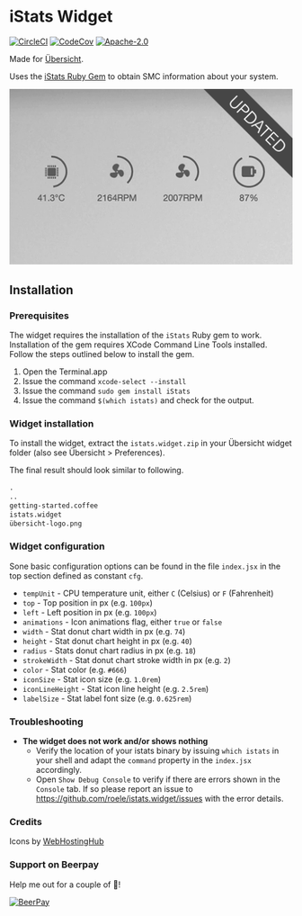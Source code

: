# iStats Widget

[![CircleCI](https://img.shields.io/circleci/project/github/roele/istats.widget/2.0-react.svg)](https://circleci.com/gh/roele/istats.widget/tree/2.0-react)
[![CodeCov](https://img.shields.io/codecov/c/github/roele/istats.widget/2.0-react.svg)](https://codecov.io/gh/roele/istats.widget)
[![Apache-2.0](https://img.shields.io/github/license/roele/istats.widget.svg)](https://github.com/roele/istats.widget/blob/master/LICENSE)

Made for [Übersicht](http://tracesof.net/uebersicht/).

Uses the [iStats Ruby Gem](https://github.com/Chris911/iStats "iStats") to obtain SMC information about your system.

![](screenshot.png)

## Installation

### Prerequisites

The widget requires the installation of the `iStats` Ruby gem to work. Installation of the gem requires
XCode Command Line Tools installed. Follow the steps outlined below to install the gem.

1. Open the Terminal.app
2. Issue the command `xcode-select --install`
3. Issue the command `sudo gem install iStats`
4. Issue the command `$(which istats)` and check for the output.

### Widget installation
To install the widget, extract the `istats.widget.zip` in your Übersicht widget folder (also see Übersicht > Preferences).

The final result should look similar to following.

    .
    ..
    getting-started.coffee
    istats.widget
    übersicht-logo.png


### Widget configuration

Sone basic configuration options can be found in the file `index.jsx` in the top section defined as constant `cfg`.


* `tempUnit` - CPU temperature unit, either `C` (Celsius) or `F` (Fahrenheit)  
* `top` - Top position in px (e.g. `100px`)  
* `left` - Left position in px (e.g. `100px`)  
* `animations` - Icon animations flag, either `true` or `false`  
* `width` - Stat donut chart width in px (e.g. `74`)  
* `height` - Stat donut chart height in px (e.g. `40`)  
* `radius` - Stats donut chart radius in px (e.g. `18`)  
* `strokeWidth` - Stat donut chart stroke width in px (e.g. `2`)  
* `color` - Stat color (e.g. `#666`)  
* `iconSize` - Stat icon size (e.g. `1.0rem`)  
* `iconLineHeight` - Stat icon line height (e.g. `2.5rem`)  
* `labelSize` - Stat label font size (e.g. `0.625rem`)  


### Troubleshooting

* **The widget does not work and/or shows nothing**
    * Verify the location of your istats binary by issuing `which istats` in your shell and adapt the `command` property in the `index.jsx` accordingly.
    * Open `Show Debug Console` to verify if there are errors shown in the `Console` tab. If so please report an issue to https://github.com/roele/istats.widget/issues with the error details.


### Credits

Icons by [WebHostingHub](http://www.webhostinghub.com/glyphs/)


### Support on Beerpay
Help me out for a couple of 🍻!

[![BeerPay](https://img.shields.io/beerpay/roele/istats.widget.svg)](https://beerpay.io/roele/istats.widget)
